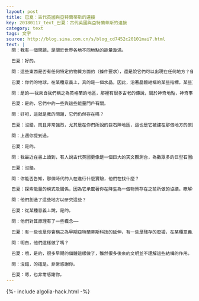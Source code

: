 ```yaml
---
layout: post
title: 巴夏：古代英國與亞特蘭蒂斯的連接
key: 20180117_text_巴夏：古代英國與亞特蘭蒂斯的連接
category: text
tags: 文字
source: http://blog.sina.com.cn/s/blog_cd7452c20101mai7.html
text: |
  問：我有一個問題，是關於世界各地不同地點的能量漩渦。

  巴夏：好的。

  問：這些東西是否有任何特定的物質方面的（條件要求），還是說它們可以出現在任何地方？僅僅是那個地區的人們活動（所形成的）嗎？

  巴夏：你們的地球，在某種意義上，真的是一個水晶，因此，沿著晶體結構的某些指標，某些頂點和線條，存在著電磁門戶，漩渦，入口，將你們的地球與所有其他維度的維度入口相連。它是水晶結構，在時間和空間中的幾何結構的一種天然的功能。能跟上嗎？

  問：是的⋯⋯我來自我們稱之為英格蘭的地區，那裡有很多古老的傳說，關於神奇地點，神奇事件的故事。

  巴夏：是的，它們中的一些與這些能量門戶有關。

  問：好吧，這就是我的問題，它們仍然存在嗎？

  巴夏：沒錯，而且非常強烈，尤其是在你們所說的巨石陣地區，這也是它被建在那個地方的原因，你也會在周圍和整個那片區域發現幾個小漩渦，還有一個非常強大的，在馬恩島。

  問：上週你提到過。

  巴夏：是的。

  問：我最近在書上讀到，有人說古代英國更像是一個巨大的天文觀測台，為數眾多的巨型石圈的遺蹟等到處都是。

  巴夏：沒錯。

  問：你能否告知，那個時代的人在進行什麼實驗，他們在找什麼？

  巴夏：探索能量的模式及關係，因為它承載著你在降生為一個物質存在之前所做的協議。瞭解一個個體作為一個靈體，作為一個靈魂，宇宙的能量模式是如何影響任意個體的的振動模式。

  問：他們創造了這些地方以研究這些？

  巴夏：從某種意義上說，是的。

  問：他們對其原理有了一些概念⋯⋯

  巴夏：有一些也是你會稱之為早期亞特蘭蒂斯科技的延伸，有一些是殘存的廢墟，在某種意義上而言，因此，無法精確反映出存在於亞特蘭蒂斯的科技水平。在其毀滅之後，許多個體試圖尋回他們與自然的聯繫，並通過一些這類的儀式，尋求創建電磁場的對齊。從某種意義上說，目的是要用石頭造出一個磁鐵，生成和調整你們星球的一些磁、電磁能量，使某些地區利於靈性的對齊。明白嗎？

  問：明白，他們這樣做了嗎？

  巴夏：哦，是的，很多早期的個體這樣做了，雖然很多後來的文明並不理解這些結構的作用。

  問：沒錯，的確是。非常感謝你。

  巴夏：嗯，也非常感謝你。
---
```


{%- include algolia-hack.html -%}

